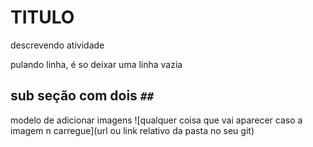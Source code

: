 # TITULO

descrevendo atividade

pulando linha, é so deixar uma linha vazia

## sub seção com dois `##`

modelo de adicionar imagens
![qualquer coisa que vai aparecer caso a imagem n carregue](url ou link relativo da pasta no seu git)

